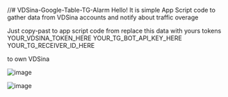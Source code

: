 //# VDSina-Google-Table-TG-Alarm
Hello! It is simple App Script code to gather data from VDSina accounts and notify about traffic overage

Just copy-past to app script code from 
replace this data with yours tokens
YOUR_VDSINA_TOKEN_HERE
YOUR_TG_BOT_API_KEY_HERE
YOUR_TG_RECEIVER_ID_HERE

to own VDSina

![image](https://github.com/user-attachments/assets/4d400ca2-d878-43bb-b415-43a4f86c3520)

![image](https://github.com/user-attachments/assets/e1e41fbd-625c-4346-b399-dda32423efb4)
